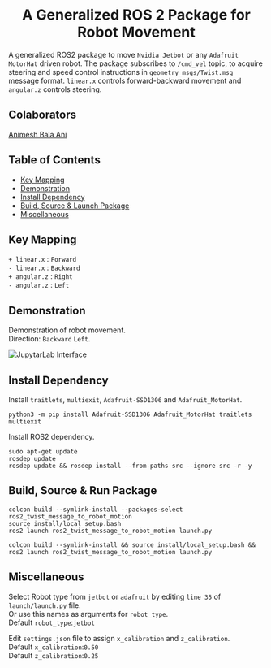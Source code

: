 <p align="center">
  <h1 align="center">A Generalized ROS 2 Package for Robot Movement</h1>
</p>

A generalized ROS2 package to move `Nvidia Jetbot` or any `Adafruit MotorHat` driven robot. The package subscribes to `/cmd_vel` topic, to acquire steering and speed control instructions in `geometry_msgs/Twist.msg` message format. `linear.x` controls forward-backward movement and  `angular.z` controls steering.


## Colaborators
[Animesh Bala Ani](https://www.linkedin.com/in/ani717/)


## Table of Contents
* [Key Mapping](#key) <br/>
* [Demonstration](#demo) <br/>
* [Install Dependency](#install) <br/>
* [Build, Source & Launch Package](#launch) <br/>
* [Miscellaneous](#miscellaneous) <br/>


## Key Mapping <a name="key"></a>
`+ linear.x` : `Forward`<br/>
`- linear.x` : `Backward`<br/>
`+ angular.z` : `Right`<br/>
`- angular.z` : `Left`<br/>


## Demonstration <a name="demo"></a>
Demonstration of robot movement.<br/>
Direction: `Backward` `Left`.<br/>

<img src="https://github.com/ANI717/ani717_gif_repository/blob/main/ros2_twist_message_to_robot_motion/jetbot_motion.gif" alt="JupytarLab Interface" class="inline"/><br/>


## Install Dependency <a name="install"></a>
Install `traitlets`, `multiexit`, `Adafruit-SSD1306` and `Adafruit_MotorHat`.
```
python3 -m pip install Adafruit-SSD1306 Adafruit_MotorHat traitlets multiexit
```
Install ROS2 dependency.
```
sudo apt-get update
rosdep update
rosdep update && rosdep install --from-paths src --ignore-src -r -y
```


## Build, Source & Run Package <a name="launch"></a>
```
colcon build --symlink-install --packages-select ros2_twist_message_to_robot_motion
source install/local_setup.bash
ros2 launch ros2_twist_message_to_robot_motion launch.py
```
```
colcon build --symlink-install && source install/local_setup.bash && ros2 launch ros2_twist_message_to_robot_motion launch.py
```

## Miscellaneous <a name="miscellaneous"></a>
Select Robot type from `jetbot` or `adafruit` by editing `line 35` of `launch/launch.py` file.<br/>
Or use this names as arguments for `robot_type`.<br/>
Default `robot_type`:`jetbot`<br/> 

Edit `settings.json` file to assign `x_calibration` and `z_calibration`.<br/>
Default `x_calibration`:`0.50`<br/> 
Default `z_calibration`:`0.25`<br/>
